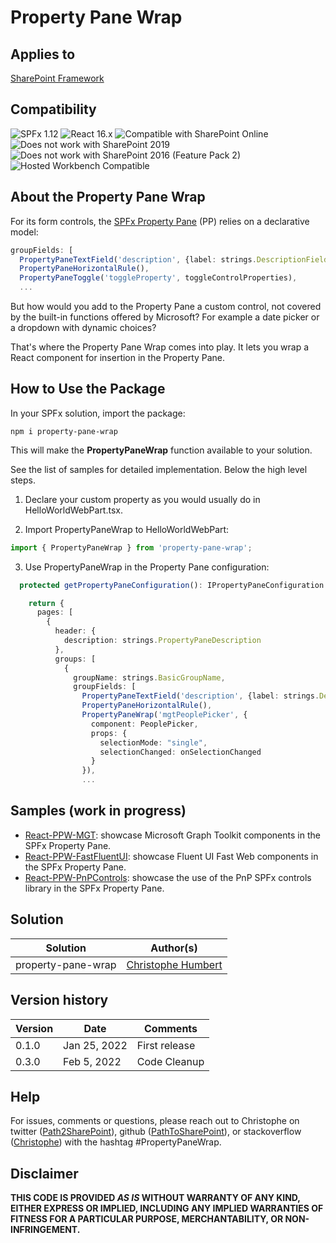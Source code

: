
# Property Pane Wrap

## Applies to

[SharePoint Framework](https://docs.microsoft.com/sharepoint/dev/spfx/sharepoint-framework-overview)

## Compatibility

![SPFx 1.12](https://img.shields.io/badge/SPFx-1.12-green.svg) 
![React 16.x](https://img.shields.io/badge/React-16.x-green.svg) 
![Compatible with SharePoint Online](https://img.shields.io/badge/SharePoint%20Online-Compatible-green.svg)
![Does not work with SharePoint 2019](https://img.shields.io/badge/SharePoint%20Server%202019-Incompatible-red.svg "SharePoint Server 2019 requires SPFx 1.4.1 or lower")
![Does not work with SharePoint 2016 (Feature Pack 2)](https://img.shields.io/badge/SharePoint%20Server%202016%20(Feature%20Pack%202)-Incompatible-red.svg "SharePoint Server 2016 Feature Pack 2 requires SPFx 1.1")
![Hosted Workbench Compatible](https://img.shields.io/badge/Hosted%20Workbench-Compatible-green.svg)

## About the Property Pane Wrap

For its form controls, the [SPFx Property Pane](https://docs.microsoft.com/en-us/sharepoint/dev/spfx/web-parts/basics/integrate-with-property-pane) (PP) relies on a declarative model:

```typescript
groupFields: [
  PropertyPaneTextField('description', {label: strings.DescriptionFieldLabel}),
  PropertyPaneHorizontalRule(),
  PropertyPaneToggle('toggleProperty', toggleControlProperties),
  ...
```

But how would you add to the Property Pane a custom control, not covered by the built-in functions offered by Microsoft? For example a date picker or a dropdown with dynamic choices?

That's where the Property Pane Wrap comes into play. It lets you wrap a React component for insertion in the Property Pane.

## How to Use the Package

In your SPFx solution, import the package:

```
npm i property-pane-wrap
```

This will make the **PropertyPaneWrap** function available to your solution.

See the list of samples for detailed implementation. Below the high level steps.

1. Declare your custom property as you would usually do in HelloWorldWebPart.tsx.

2. Import PropertyPaneWrap to HelloWorldWebPart:
```typescript
import { PropertyPaneWrap } from 'property-pane-wrap';
```
3. Use PropertyPaneWrap in the Property Pane configuration:
```typescript
  protected getPropertyPaneConfiguration(): IPropertyPaneConfiguration {

    return {
      pages: [
        {
          header: {
            description: strings.PropertyPaneDescription
          },
          groups: [
            {
              groupName: strings.BasicGroupName,
              groupFields: [
                PropertyPaneTextField('description', {label: strings.DescriptionFieldLabel}),
                PropertyPaneHorizontalRule(),
                PropertyPaneWrap('mgtPeoplePicker', {
                  component: PeoplePicker,
                  props: {
                    selectionMode: "single",
                    selectionChanged: onSelectionChanged
                  }
                }),
                ...
```

## Samples (work in progress)

-	[React-PPW-MGT](https://github.com/PathToSharePoint/React-PPW-MGT): showcase Microsoft Graph Toolkit components in the SPFx Property Pane.
-	[React-PPW-FastFluentUI](https://github.com/PathToSharePoint/React-PPW-FastFluentUI): showcase Fluent UI Fast Web components in the SPFx Property Pane.
-	[React-PPW-PnPControls](https://github.com/PathToSharePoint/React-PPW-PnPControls): showcase the use of the PnP SPFx controls library in the SPFx Property Pane.


## Solution

Solution|Author(s)
--------|---------
property-pane-wrap | [Christophe Humbert](https://github.com/PathToSharePoint)

## Version history

Version|Date|Comments
-------|----|--------
0.1.0|Jan 25, 2022|First release
0.3.0|Feb 5, 2022|Code Cleanup

## Help

For issues, comments or questions, please reach out to Christophe on twitter ([Path2SharePoint](https://twitter.com/Path2SharePoint/)), github ([PathToSharePoint](https://github.com/PathToSharePoint)), or stackoverflow ([Christophe](https://stackoverflow.com/users/485406/christophe)) with the hashtag #PropertyPaneWrap.

## Disclaimer

**THIS CODE IS PROVIDED *AS IS* WITHOUT WARRANTY OF ANY KIND, EITHER EXPRESS OR IMPLIED, INCLUDING ANY IMPLIED WARRANTIES OF FITNESS FOR A PARTICULAR PURPOSE, MERCHANTABILITY, OR NON-INFRINGEMENT.**
